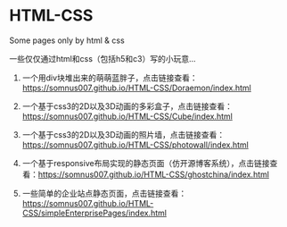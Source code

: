 # HTML-CSS
Some pages only by html &amp; css

一些仅仅通过html和css（包括h5和c3）写的小玩意...

1. 一个用div块堆出来的萌萌蓝胖子，点击链接查看：https://somnus007.github.io/HTML-CSS/Doraemon/index.html

2. 一个基于css3的2D以及3D动画的多彩盒子，点击链接查看：https://somnus007.github.io/HTML-CSS/Cube/index.html

3. 一个基于css3的2D以及3D动画的照片墙，点击链接查看：https://somnus007.github.io/HTML-CSS/photowall/index.html

4. 一个基于responsive布局实现的静态页面（仿开源博客系统），点击链接查看：https://somnus007.github.io/HTML-CSS/ghostchina/index.html

5. 一些简单的企业站点静态页面，点击链接查看：https://somnus007.github.io/HTML-CSS/simpleEnterprisePages/index.html
